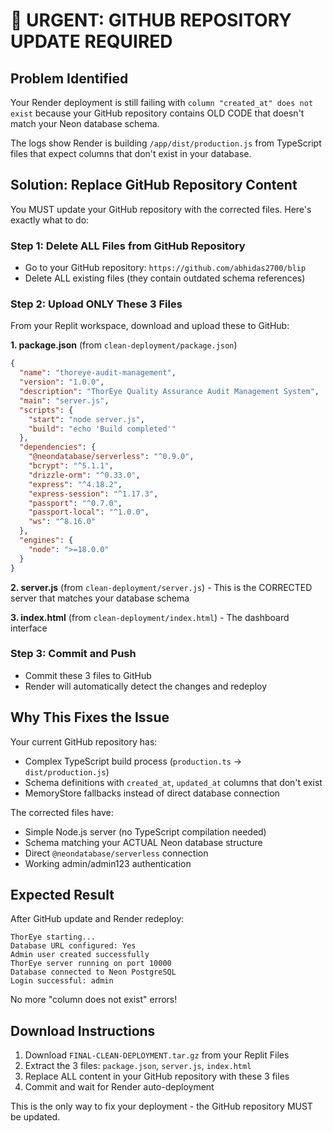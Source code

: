 # 🚨 URGENT: GITHUB REPOSITORY UPDATE REQUIRED

## Problem Identified
Your Render deployment is still failing with `column "created_at" does not exist` because your GitHub repository contains OLD CODE that doesn't match your Neon database schema.

The logs show Render is building `/app/dist/production.js` from TypeScript files that expect columns that don't exist in your database.

## Solution: Replace GitHub Repository Content

You MUST update your GitHub repository with the corrected files. Here's exactly what to do:

### Step 1: Delete ALL Files from GitHub Repository
- Go to your GitHub repository: `https://github.com/abhidas2700/blip`
- Delete ALL existing files (they contain outdated schema references)

### Step 2: Upload ONLY These 3 Files

From your Replit workspace, download and upload these to GitHub:

**1. package.json** (from `clean-deployment/package.json`)
```json
{
  "name": "thoreye-audit-management",
  "version": "1.0.0",
  "description": "ThorEye Quality Assurance Audit Management System",
  "main": "server.js",
  "scripts": {
    "start": "node server.js",
    "build": "echo 'Build completed'"
  },
  "dependencies": {
    "@neondatabase/serverless": "^0.9.0",
    "bcrypt": "^5.1.1",
    "drizzle-orm": "^0.33.0",
    "express": "^4.18.2",
    "express-session": "^1.17.3",
    "passport": "^0.7.0",
    "passport-local": "^1.0.0",
    "ws": "^8.16.0"
  },
  "engines": {
    "node": ">=18.0.0"
  }
}
```

**2. server.js** (from `clean-deployment/server.js`) - This is the CORRECTED server that matches your database schema

**3. index.html** (from `clean-deployment/index.html`) - The dashboard interface

### Step 3: Commit and Push
- Commit these 3 files to GitHub
- Render will automatically detect the changes and redeploy

## Why This Fixes the Issue

Your current GitHub repository has:
- Complex TypeScript build process (`production.ts` → `dist/production.js`)
- Schema definitions with `created_at`, `updated_at` columns that don't exist
- MemoryStore fallbacks instead of direct database connection

The corrected files have:
- Simple Node.js server (no TypeScript compilation needed)
- Schema matching your ACTUAL Neon database structure
- Direct `@neondatabase/serverless` connection
- Working admin/admin123 authentication

## Expected Result

After GitHub update and Render redeploy:
```
ThorEye starting...
Database URL configured: Yes
Admin user created successfully
ThorEye server running on port 10000
Database connected to Neon PostgreSQL
Login successful: admin
```

No more "column does not exist" errors!

## Download Instructions

1. Download `FINAL-CLEAN-DEPLOYMENT.tar.gz` from your Replit Files
2. Extract the 3 files: `package.json`, `server.js`, `index.html`
3. Replace ALL content in your GitHub repository with these 3 files
4. Commit and wait for Render auto-deployment

This is the only way to fix your deployment - the GitHub repository MUST be updated.